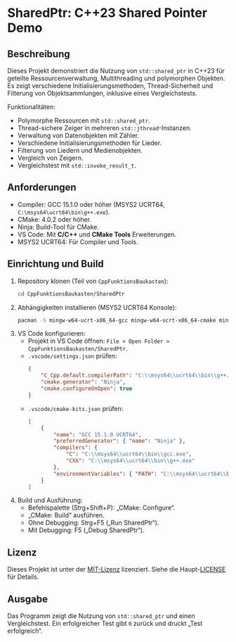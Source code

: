 # SharedPtr: C++23 Shared Pointer Demo

## Beschreibung
Dieses Projekt demonstriert die Nutzung von `std::shared_ptr` in C++23 für geteilte Ressourcenverwaltung, Multithreading und polymorphen Objekten. Es zeigt verschiedene Initialisierungsmethoden, Thread-Sicherheit und Filterung von Objektsammlungen, inklusive eines Vergleichstests.

Funktionalitäten:
- Polymorphe Ressourcen mit `std::shared_ptr`.
- Thread-sichere Zeiger in mehreren `std::jthread`-Instanzen.
- Verwaltung von Datenobjekten mit Zähler.
- Verschiedene Initialisierungsmethoden für Lieder.
- Filterung von Liedern und Medienobjekten.
- Vergleich von Zeigern.
- Vergleichstest mit `std::invoke_result_t`.

## Anforderungen
- Compiler: GCC 15.1.0 oder höher (MSYS2 UCRT64, `C:\msys64\ucrt64\bin\g++.exe`).
- CMake: 4.0.2 oder höher.
- Ninja: Build-Tool für CMake.
- VS Code: Mit **C/C++** und **CMake Tools** Erweiterungen.
- MSYS2 UCRT64: Für Compiler und Tools.

## Einrichtung und Build
1. Repository klonen (Teil von `CppFunktionsBaukasten`):
   ```bash
   cd CppFunktionsBaukasten/SharedPtr
   ```
2. Abhängigkeiten installieren (MSYS2 UCRT64 Konsole):
   ```bash
   pacman -S mingw-w64-ucrt-x86_64-gcc mingw-w64-ucrt-x86_64-cmake mingw-w64-ucrt-x86_64-ninja mingw-w64-ucrt-x86_64-gdb
   ```
3. VS Code konfigurieren:
   - Projekt in VS Code öffnen: `File > Open Folder > CppFunktionsBaukasten/SharedPtr`.
   - `.vscode/settings.json` prüfen:
     ```json
     {
         "C_Cpp.default.compilerPath": "C:\\msys64\\ucrt64\\bin\\g++.exe",
         "cmake.generator": "Ninja",
         "cmake.configureOnOpen": true
     }
     ```
   - `.vscode/cmake-kits.json` prüfen:
     ```json
     [
         {
             "name": "GCC 15.1.0 UCRT64",
             "preferredGenerator": { "name": "Ninja" },
             "compilers": {
                 "C": "C:\\msys64\\ucrt64\\bin\\gcc.exe",
                 "CXX": "C:\\msys64\\ucrt64\\bin\\g++.exe"
             },
             "environmentVariables": { "PATH": "C:\\msys64\\ucrt64\\bin;${env:PATH}" }
         }
     ]
     ```
4. Build und Ausführung:
   - Befehlspalette (Strg+Shift+P): „CMake: Configure“.
   - „CMake: Build“ ausführen.
   - Ohne Debugging: Strg+F5 („Run SharedPtr“).
   - Mit Debugging: F5 („Debug SharedPtr“).

## Lizenz
Dieses Projekt ist unter der [MIT-Lizenz](../LICENSE) lizenziert. Siehe die Haupt-[LICENSE](../LICENSE) für Details.

## Ausgabe
Das Programm zeigt die Nutzung von `std::shared_ptr` und einen Vergleichstest. Ein erfolgreicher Test gibt `0` zurück und druckt „Test erfolgreich“.